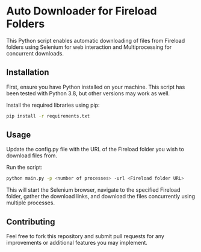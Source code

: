 # Auto Downloader for Fireload Folders
This Python script enables automatic downloading of files from Fireload folders using Selenium for web interaction and Multiprocessing for concurrent downloads.

## Installation
First, ensure you have Python installed on your machine. This script has been tested with Python 3.8, but other versions may work as well.

Install the required libraries using pip:
```bash
pip install -r requirements.txt
```

## Usage
Update the config.py file with the URL of the Fireload folder you wish to download files from.

Run the script:
```bash
python main.py -p <number of processes> -url <Fireload folder URL>
```

This will start the Selenium browser, navigate to the specified Fireload folder, gather the download links, and download the files concurrently using multiple processes.

## Contributing
Feel free to fork this repository and submit pull requests for any improvements or additional features you may implement.